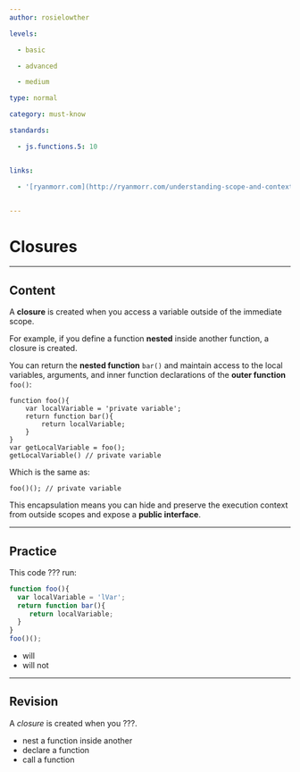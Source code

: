 ```yaml
---
author: rosielowther

levels:

  - basic

  - advanced

  - medium

type: normal

category: must-know

standards:

  - js.functions.5: 10


links:

  - '[ryanmorr.com](http://ryanmorr.com/understanding-scope-and-context-in-javascript/){website}'


---
```


# Closures

---
## Content

A **closure** is created when you access a  variable outside of the immediate scope. 

For example, if you define a function **nested** inside another function, a closure is created. 

You can return the **nested function** `bar()` and maintain access to the local variables, arguments, and inner function declarations of the **outer function** `foo()`:

```
function foo(){
    var localVariable = 'private variable';
    return function bar(){
        return localVariable;
    }
}
var getLocalVariable = foo();
getLocalVariable() // private variable
```
Which is the same as:
```
foo()(); // private variable
```
This encapsulation means you can hide and preserve the execution context from outside scopes and expose a **public interface**.

---
## Practice

This code ??? run:
```javascript
function foo(){
  var localVariable = 'lVar';
  return function bar(){
     return localVariable;
  }
}
foo()();
```    

* will
* will not

---
## Revision

A *closure* is created when you ???.


* nest a function inside another
* declare a function
* call a function

